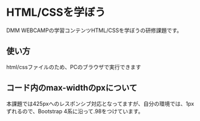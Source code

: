 # HTML/CSSを学ぼう

DMM WEBCAMPの学習コンテンツHTML/CSSを学ぼうの研修課題です。

## 使い方

html/cssファイルのため、PCのブラウザで実行できます

## コード内のmax-widthのpxについて

本課題では425pxへのレスポンシブ対応となってますが、自分の環境では、1pxずれるので、Bootstrap 4系に沿って.98をつけています。
